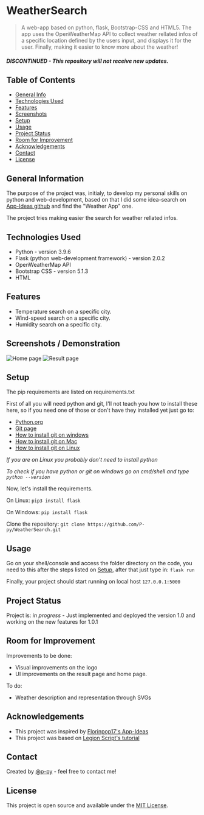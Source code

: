 # WeatherSearch
> A web-app based on python, flask, Bootstrap-CSS and HTML5.
The app uses the OpenWeatherMap API to collect weather rellated infos of a specific location defined by the users input, and displays it for the user. Finally, making it easier to know more about the weather!

##### DISCONTINUED - This repository will not receive new updates.

## Table of Contents
* [General Info](#general-information)
* [Technologies Used](#technologies-used)
* [Features](#features)
* [Screenshots](#screenshots)
* [Setup](#setup)
* [Usage](#usage)
* [Project Status](#project-status)
* [Room for Improvement](#room-for-improvement)
* [Acknowledgements](#acknowledgements)
* [Contact](#contact)
* [License](#license)


## General Information
The purpose of the project was, initialy, to develop my personal skills on python and web-development, based on that I did some idea-search on [App-Ideas github](https://github.com/florinpop17/app-ideas) and find the "Weather App" one.

The project tries making easier the search for weather rellated infos.



## Technologies Used
- Python - version 3.9.6
- Flask (python web-development framework) - version 2.0.2
- OpenWeatherMap API
- Bootstrap CSS - version 5.1.3
- HTML

## Features
- Temperature search on a specific city.
- Wind-speed search on a specific city.
- Humidity search on a specific city.


## Screenshots / Demonstration
![Home page](https://github.com/P-py/WeatherSearch/blob/main/imgs/weathersearch0.PNG?raw=true)
![Result page](https://github.com/P-py/WeatherSearch/blob/main/imgs/weathersearch1.PNG?raw=true)


## Setup
The pip requirements are listed on requirements.txt

First of all you will need python and git, I'll not teach you how to install these here, so if you need one of those or don't have they installed yet just go to:
- [Python.org](https://www.python.org/downloads/)
- [Git page](https://git-scm.com/)
- [How to install git on windows](https://phoenixnap.com/kb/how-to-install-git-windows)
- [How to install git on Mac](https://phoenixnap.com/kb/install-git-on-mac)
- [How to install git on Linux](https://www.tutorialspoint.com/how-to-install-git-on-linux)

*If you are on Linux you probably don't need to install python*

*To check if you have python or git on windows go on cmd/shell and type `python --version`*

Now, let's install the requirements.

On Linux:
`pip3 install flask`

On Windows:
`pip install flask`

Clone the repository:
`git clone https://github.com/P-py/WeatherSearch.git`

## Usage
Go on your shell/console and access the folder directory on the code, you need to this after the steps listed on [Setup](#setup), after that just type in:
`flask run`

Finally, your project should start running on local host `127.0.0.1:5000`

## Project Status
Project is: _in progress_ - Just implemented and deployed the version 1.0 and working on the new features for 1.0.1


## Room for Improvement
Improvements to be done:
- Visual improvements on the logo
- UI improvements on the result page and home page.

To do:
- Weather description and representation through SVGs


## Acknowledgements
- This project was inspired by [Florinpop17's App-Ideas](https://github.com/florinpop17/app-ideas)
- This project was based on [Legion Script's tutorial](https://www.youtube.com/channel/UCF7k5gX55WvJ-SFXGsPsLTg)

## Contact
Created by [@p-py](https://P-py.github.io) - feel free to contact me!



## License
This project is open source and available under the [MIT License](https://github.com/P-py/WeatherSearch/blob/main/LICENSE).
